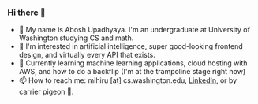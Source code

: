 ### Hi there 👋

* 🥳 My name is Abosh Upadhyaya. I'm an undergraduate at University of Washington studying CS and math.
* 🤔 I'm interested in artificial intelligence, super good-looking frontend design, and virtually every API that exists.
* 🌱 Currently learning machine learning applications, cloud hosting with AWS, and how to do a backflip (I'm at the trampoline stage right now)
* 📫 How to reach me: mihiru [at] cs.washington.edu, [LinkedIn](https://www.linkedin.com/in/yayabosh/), or by carrier pigeon 🐓.
<!--
**yayabosh/yayabosh** is a ✨ _special_ ✨ repository because its `README.md` (this file) appears on your GitHub profile.

Here are some ideas to get you started:

- 🔭 I’m currently working on ...
- 🌱 I’m currently learning ...
- 👯 I’m looking to collaborate on ...
- 🤔 I’m looking for help with ...
- 💬 Ask me about ...
- 📫 How to reach me: ...
- 😄 Pronouns: ...
- ⚡ Fun fact: ...
-->
